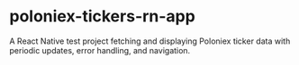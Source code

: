 # poloniex-tickers-rn-app
A React Native test project fetching and displaying Poloniex ticker data with periodic updates, error handling, and navigation.
